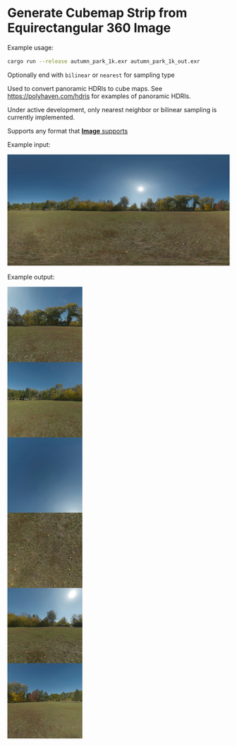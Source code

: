 # Generate Cubemap Strip from Equirectangular 360 Image

Example usage:
```bash
cargo run --release autumn_park_1k.exr autumn_park_1k_out.exr
```
Optionally end with `bilinear` or `nearest` for sampling type

Used to convert panoramic HDRIs to cube maps. See https://polyhaven.com/hdris for examples of panoramic HDRIs.

Under active development, only nearest neighbor or bilinear sampling is currently implemented.

Supports any format that [**Image** supports](https://docs.rs/image/latest/image/codecs/index.html#supported-formats)  

Example input:

![Example Input](autumn_park_1k.jpg)

Example output:

![Example Output](autumn_park_1k_out.jpg)